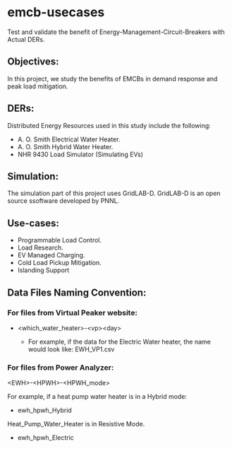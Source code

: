 # emcb-usecases

Test and validate the benefit of Energy-Management-Circuit-Breakers with Actual DERs.

## Objectives:
In this project, we study the benefits of EMCBs in demand response and peak load mitigation.

## DERs:

Distributed Energy Resources used in this study include the following:

* A. O. Smith Electrical Water Heater.
* A. O. Smith Hybrid Water Heater.
* NHR 9430 Load Simulator (Simulating EVs)

## Simulation:

The simulation part of this project uses GridLAB-D. GridLAB-D is an open source ssoftware developed by PNNL.

## Use-cases:

* Programmable Load Control.
* Load Research.
* EV Managed Charging.
* Cold Load Pickup Mitigation.
* Islanding Support

## Data Files Naming Convention:

### For files from Virtual Peaker website:

* \<which_water_heater\>-\<vp\>\<day\>
    
    * For example, if the data for the Electric Water heater, the name would look like: EWH_VP1.csv

### For files from Power Analyzer:

\<EWH\>-\<HPWH\>-\<HPWH_mode\>

For example, if a heat pump water heater is in a Hybrid mode:

* ewh_hpwh_Hybrid

Heat_Pump_Water_Heater is in Resistive Mode.

* ewh_hpwh_Electric
